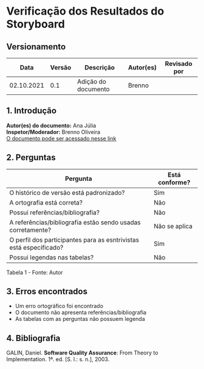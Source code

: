 # Verificação dos Resultados do Storyboard

## Versionamento

| Data       | Versão | Descrição           | Autor(es) | Revisado por |
| ---------- | ------ | ------------------- | --------- | ------------ |
| 02.10.2021 | 0.1    | Adição do documento | Brenno    |              |

## 1. Introdução

<b>Autor(es) do documento:</b> Ana Júlia<br>
<b>Inspetor/Moderador:</b> Brenno Oliveira<br>
<a href="https://interacao-humano-computador.github.io/2021.1-Semob-DF/#/pages/Resultados_Storyboard">O documento pode ser acessado nesse link</a>

## 2. Perguntas

| Pergunta                                                           | Está conforme? |
| ------------------------------------------------------------------ | -------------- |
| O histórico de versão está padronizado?                            | Sim            |
| A ortografia está correta?                                         | Não            |
| Possui referências/bibliografia?                                   | Não            |
| A referências/bibliografia estão sendo usadas corretamente?        | Não se aplica  |
| O perfil dos participantes para as esntrivistas está especificado? | Sim            |
| Possui legendas nas tabelas?                                       | Não            |

Tabela 1 - Fonte: Autor

## 3. Erros encontrados

- Um erro ortográfico foi encontrado
- O documento não apresenta referências/bibliografia
- As tabelas com as perguntas não possuem legenda

## 4. Bibliografia

GALIN, Daniel. <b>Software Quality Assurance</b>: From Theory to Implementation. 1ª. ed. [S. l.: s. n.], 2003.
